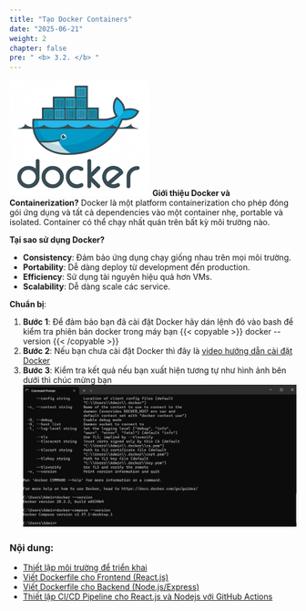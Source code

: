```yaml
---
title: "Tạo Docker Containers"
date: "2025-06-21"
weight: 2
chapter: false
pre: " <b> 3.2. </b> "
---
```


![Docker](/images/3.Containerization/3.2/1.png)
**Giới thiệu Docker và Containerization?**
Docker là một platform containerization cho phép đóng gói ứng dụng và tất cả dependencies vào một container nhẹ, portable và isolated. Container có thể chạy nhất quán trên bất kỳ môi trường nào.

**Tại sao sử dụng Docker?**

- **Consistency**: Đảm bảo ứng dụng chạy giống nhau trên mọi môi trường.
- **Portability**: Dễ dàng deploy từ development đến production.
- **Efficiency**: Sử dụng tài nguyên hiệu quả hơn VMs.
- **Scalability**: Dễ dàng scale các service.

**Chuẩn bị**:

1. **Bước 1**: Để đảm bảo bạn đã cài đặt Docker hãy dán lệnh đó vào bash để kiểm tra phiên bản docker trong máy bạn
   {{< copyable >}}
   docker --version
   {{< /copyable >}}
2. **Bước 2**: Nếu bạn chưa cài đặt Docker thì đây là [video hướng dẫn cài đặt Docker](https://www.youtube.com/watch?v=bw-bMhlhcpg)
3. **Bước 3**: Kiểm tra kết quả nếu bạn xuất hiện tương tự như hình ảnh bên dưới thì chúc mừng bạn
   ![Docker](/images/3.Containerization/3.2/2.png)

### Nội dung:

- [Thiết lập môi trường để triển khai](./3.2.1-preparation//)
- [Viết Dockerfile cho Frontend (React.js)](./3.2.2-dockerfile-FE//)
- [Viết Dockerfile cho Backend (Node.js/Express)](./3.2.3-dockerfile-BE//)
- [Thiết lập CI/CD Pipeline cho React.js và Nodejs với GitHub Actions](./3.2.4-github-action//)
